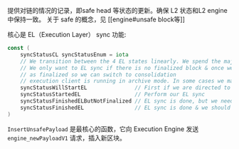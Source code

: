 提供对链的情况的记录，即safe head 等状态的更新。确保 L2 状态和L2 engine 中保持一致。
关于 safe 的概念，见 [[engine#unsafe block等]]

核心是 EL（Execution Layer） sync 功能: 

```go
const (
    syncStatusCL syncStatusEnum = iota
    // We transition between the 4 EL states linearly. We spend the majority of the time in the second & fourth.
    // We only want to EL sync if there is no finalized block & once we finish EL sync we need to mark the last block
    // as finalized so we can switch to consolidation
    // execution client is running in archive mode. In some cases we may want to switch back from CL to EL sync, but that is complicated.
    syncStatusWillStartEL               // First if we are directed to EL sync, check that nothing has been finalized yet
    syncStatusStartedEL                 // Perform our EL sync
    syncStatusFinishedELButNotFinalized // EL sync is done, but we need to mark the final sync block as finalized
    syncStatusFinishedEL                // EL sync is done & we should be performing consolidation
)
```

 `InsertUnsafePayload` 是最核心的函数，它向 Execution Engine 发送 `engine_newPayloadV1` 请求，插入新区块。
